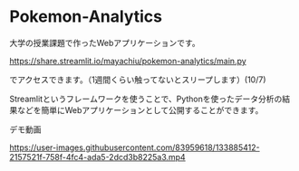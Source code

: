 # Pokemon-Analytics
大学の授業課題で作ったWebアプリケーションです。

https://share.streamlit.io/mayachiu/pokemon-analytics/main.py

でアクセスできます。（1週間くらい触ってないとスリープします）(10/7)


Streamlitというフレームワークを使うことで、Pythonを使ったデータ分析の結果などを簡単にWebアプリケーションとして公開することができます。  

デモ動画


https://user-images.githubusercontent.com/83959618/133885412-2157521f-758f-4fc4-ada5-2dcd3b8225a3.mp4

